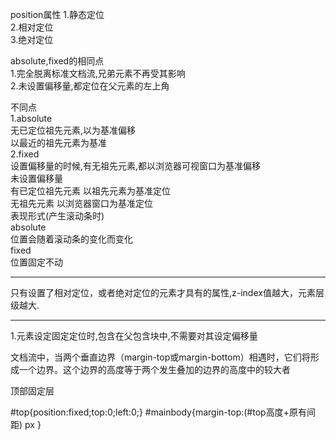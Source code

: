 position属性
1.静态定位  
2.相对定位  
3.绝对定位  


absolute,fixed的相同点  
1.完全脱离标准文档流,兄弟元素不再受其影响  
2.未设置偏移量,都定位在父元素的左上角  

不同点  
1.absolute  
  无已定位祖先元素,以<html>为基准偏移  
  以最近的祖先元素为基准  
2.fixed  
  设置偏移量的时候,有无祖先元素,都以浏览器可视窗口为基准偏移  
  未设置偏移量  
  有已定位祖先元素 以祖先元素为基准定位  
  无祖先元素 以浏览器窗口为基准定位  
  表现形式(产生滚动条时)  
  absolute  
  位置会随着滚动条的变化而变化  
  fixed  
  位置固定不动  
  
  ---

  只有设置了相对定位，或者绝对定位的元素才具有的属性,z-index值越大，元素层级越大.
  
  ---

  1.元素设定固定定位时,包含在父包含块中,不需要对其设定偏移量  

  文档流中，当两个垂直边界（margin-top或margin-bottom）相遇时，它们将形成一个边界。这个边界的高度等于两个发生叠加的边界的高度中的较大者  

顶部固定层  

 #top{position:fixed;top:0;left:0;}
 #mainbody{margin-top:(#top高度+原有间距) px }

  
  




